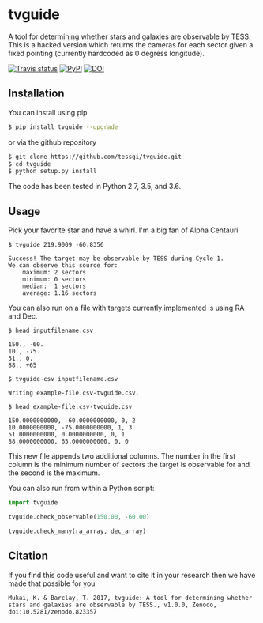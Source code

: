 # tvguide

A tool for determining whether stars and galaxies are observable by TESS. This is a hacked version which returns the cameras for each sector given a fixed pointing (currently hardcoded as 0 degress longitude).

[![Travis status](http://img.shields.io/travis/tessgi/tvguide/master.svg)](http://travis-ci.org/tessgi/tvguide)
[![PyPI](http://img.shields.io/pypi/v/tvguide.svg)](https://pypi.python.org/pypi/tvguide/)
[![DOI](https://zenodo.org/badge/94136696.svg)](https://zenodo.org/badge/latestdoi/94136696)


## Installation
You can install using pip
``` bash
$ pip install tvguide --upgrade
```

or via the github repository
``` bash
$ git clone https://github.com/tessgi/tvguide.git
$ cd tvguide
$ python setup.py install
```

The code has been tested in Python 2.7, 3.5, and 3.6.

## Usage
Pick your favorite star and have a whirl. I'm a big fan of Alpha Centauri
```
$ tvguide 219.9009 -60.8356

Success! The target may be observable by TESS during Cycle 1.
We can observe this source for:
    maximum: 2 sectors
    minimum: 0 sectors
    median:  1 sectors
    average: 1.16 sectors
```

You can also run on a file with targets
currently implemented is using RA and Dec.
```
$ head inputfilename.csv

150., -60.
10., -75.
51., 0.
88., +65

$ tvguide-csv inputfilename.csv

Writing example-file.csv-tvguide.csv.

$ head example-file.csv-tvguide.csv

150.0000000000, -60.0000000000, 0, 2
10.0000000000, -75.0000000000, 1, 3
51.0000000000, 0.0000000000, 0, 1
88.0000000000, 65.0000000000, 0, 0
```
This new file appends two additional columns. The number in the first column is the minimum number of sectors the target is observable for and the second is the maximum.

You can also run from within a Python script:
```python
import tvguide

tvguide.check_observable(150.00, -60.00)

tvguide.check_many(ra_array, dec_array)
```

## Citation
If you find this code useful and want to cite it in your research then we have made that possible for you
```
Mukai, K. & Barclay, T. 2017, tvguide: A tool for determining whether stars and galaxies are observable by TESS., v1.0.0, Zenodo, doi:10.5281/zenodo.823357
